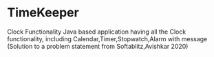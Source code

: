 # TimeKeeper
Clock Functionality
Java based application having all the Clock functionality,
including Calendar,Timer,Stopwatch,Alarm with message
(Solution to a problem statement from Softablitz,Avishkar 2020)
